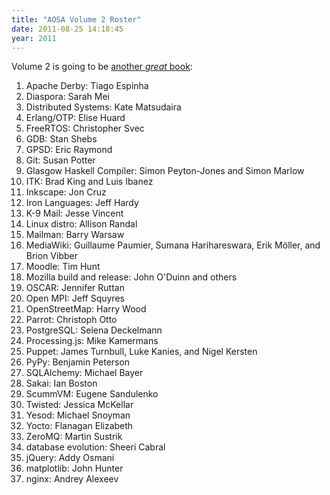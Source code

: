 ```yaml
---
title: "AOSA Volume 2 Roster"
date: 2011-08-25 14:18:45
year: 2011
---
```

Volume 2 is going to be <a href="http://aosabook.org">another <em>great</em> book</a>:
<ol>
	<li>Apache Derby: Tiago Espinha</li>
	<li>Diaspora: Sarah Mei</li>
	<li>Distributed Systems: Kate Matsudaira</li>
	<li>Erlang/OTP: Elise Huard</li>
	<li>FreeRTOS: Christopher Svec</li>
	<li>GDB: Stan Shebs</li>
	<li>GPSD: Eric Raymond</li>
	<li>Git: Susan Potter</li>
	<li>Glasgow Haskell Compiler: Simon Peyton-Jones and Simon Marlow</li>
	<li>ITK: Brad King and Luis Ibanez</li>
	<li>Inkscape: Jon Cruz</li>
	<li>Iron Languages: Jeff Hardy</li>
	<li>K-9 Mail: Jesse Vincent</li>
	<li>Linux distro: Allison Randal</li>
	<li>Mailman: Barry Warsaw</li>
	<li>MediaWiki: Guillaume Paumier, Sumana Harihareswara, Erik Möller, and Brion Vibber</li>
	<li>Moodle: Tim Hunt</li>
	<li>Mozilla build and release: John O'Duinn and others</li>
	<li>OSCAR: Jennifer Ruttan</li>
	<li>Open MPI: Jeff Squyres</li>
	<li>OpenStreetMap: Harry Wood</li>
	<li>Parrot: Christoph Otto</li>
	<li>PostgreSQL: Selena Deckelmann</li>
	<li>Processing.js: Mike Kamermans</li>
	<li>Puppet: James Turnbull, Luke Kanies, and Nigel Kersten</li>
	<li>PyPy: Benjamin Peterson</li>
	<li>SQLAlchemy: Michael Bayer</li>
	<li>Sakai: Ian Boston</li>
	<li>ScummVM: Eugene Sandulenko</li>
	<li>Twisted: Jessica McKellar</li>
	<li>Yesod: Michael Snoyman</li>
	<li>Yocto: Flanagan Elizabeth</li>
	<li>ZeroMQ: Martin Sustrik</li>
	<li>database evolution: Sheeri Cabral</li>
	<li>jQuery: Addy Osmani</li>
	<li>matplotlib: John Hunter</li>
	<li>nginx: Andrey Alexeev</li>
</ol>
